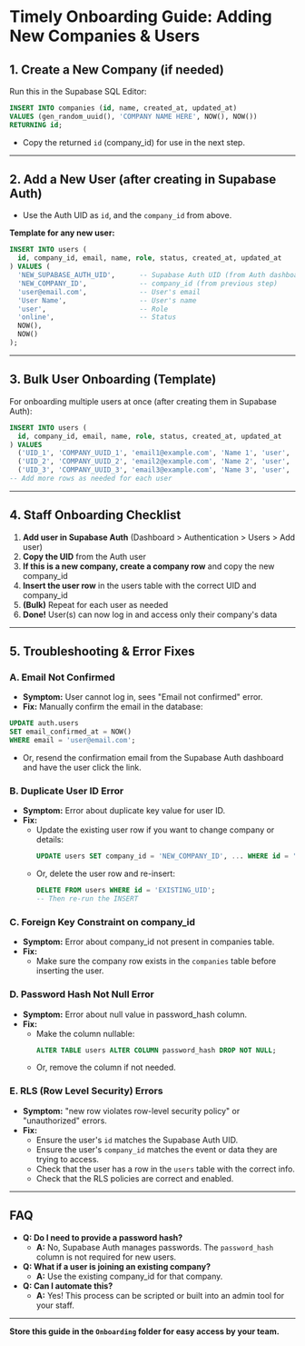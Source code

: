 # Timely Onboarding Guide: Adding New Companies & Users

## 1. Create a New Company (if needed)

Run this in the Supabase SQL Editor:

```sql
INSERT INTO companies (id, name, created_at, updated_at)
VALUES (gen_random_uuid(), 'COMPANY NAME HERE', NOW(), NOW())
RETURNING id;
```
- Copy the returned `id` (company_id) for use in the next step.

---

## 2. Add a New User (after creating in Supabase Auth)

- Use the Auth UID as `id`, and the `company_id` from above.

**Template for any new user:**

```sql
INSERT INTO users (
  id, company_id, email, name, role, status, created_at, updated_at
) VALUES (
  'NEW_SUPABASE_AUTH_UID',      -- Supabase Auth UID (from Auth dashboard)
  'NEW_COMPANY_ID',             -- company_id (from previous step)
  'user@email.com',             -- User's email
  'User Name',                  -- User's name
  'user',                       -- Role
  'online',                     -- Status
  NOW(),
  NOW()
);
```

---

## 3. Bulk User Onboarding (Template)

For onboarding multiple users at once (after creating them in Supabase Auth):

```sql
INSERT INTO users (
  id, company_id, email, name, role, status, created_at, updated_at
) VALUES
  ('UID_1', 'COMPANY_UUID_1', 'email1@example.com', 'Name 1', 'user', 'online', NOW(), NOW()),
  ('UID_2', 'COMPANY_UUID_2', 'email2@example.com', 'Name 2', 'user', 'online', NOW(), NOW()),
  ('UID_3', 'COMPANY_UUID_3', 'email3@example.com', 'Name 3', 'user', 'online', NOW(), NOW());
-- Add more rows as needed for each user
```

---

## 4. Staff Onboarding Checklist

1. **Add user in Supabase Auth** (Dashboard > Authentication > Users > Add user)
2. **Copy the UID** from the Auth user
3. **If this is a new company, create a company row** and copy the new company_id
4. **Insert the user row** in the users table with the correct UID and company_id
5. **(Bulk)** Repeat for each user as needed
6. **Done!** User(s) can now log in and access only their company's data

---

## 5. Troubleshooting & Error Fixes

### **A. Email Not Confirmed**
- **Symptom:** User cannot log in, sees "Email not confirmed" error.
- **Fix:** Manually confirm the email in the database:

```sql
UPDATE auth.users
SET email_confirmed_at = NOW()
WHERE email = 'user@email.com';
```
- Or, resend the confirmation email from the Supabase Auth dashboard and have the user click the link.

### **B. Duplicate User ID Error**
- **Symptom:** Error about duplicate key value for user ID.
- **Fix:**
  - Update the existing user row if you want to change company or details:
    ```sql
    UPDATE users SET company_id = 'NEW_COMPANY_ID', ... WHERE id = 'EXISTING_UID';
    ```
  - Or, delete the user row and re-insert:
    ```sql
    DELETE FROM users WHERE id = 'EXISTING_UID';
    -- Then re-run the INSERT
    ```

### **C. Foreign Key Constraint on company_id**
- **Symptom:** Error about company_id not present in companies table.
- **Fix:**
  - Make sure the company row exists in the `companies` table before inserting the user.

### **D. Password Hash Not Null Error**
- **Symptom:** Error about null value in password_hash column.
- **Fix:**
  - Make the column nullable:
    ```sql
    ALTER TABLE users ALTER COLUMN password_hash DROP NOT NULL;
    ```
  - Or, remove the column if not needed.

### **E. RLS (Row Level Security) Errors**
- **Symptom:** "new row violates row-level security policy" or "unauthorized" errors.
- **Fix:**
  - Ensure the user's `id` matches the Supabase Auth UID.
  - Ensure the user's `company_id` matches the event or data they are trying to access.
  - Check that the user has a row in the `users` table with the correct info.
  - Check that the RLS policies are correct and enabled.

---

## FAQ

- **Q: Do I need to provide a password hash?**
  - **A:** No, Supabase Auth manages passwords. The `password_hash` column is not required for new users.
- **Q: What if a user is joining an existing company?**
  - **A:** Use the existing company_id for that company.
- **Q: Can I automate this?**
  - **A:** Yes! This process can be scripted or built into an admin tool for your staff.

---

**Store this guide in the `Onboarding` folder for easy access by your team.** 
 
